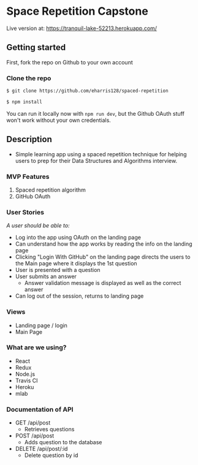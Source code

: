# Space Repetition Capstone

Live version at: https://tranquil-lake-52213.herokuapp.com/

## Getting started

First, fork the repo on Github to your own account

### Clone the repo

```sh
$ git clone https://github.com/eharris128/spaced-repetition
```

```sh
$ npm install
```

You can run it locally now with `npm run dev`, but the Github OAuth stuff won't work without your own credentials.

## Description
- Simple learning app using a spaced repetition technique for helping users to prep for their Data Structures and Algorithms interview.

### MVP Features
1. Spaced repetition algorithm
2. GitHub OAuth

### User Stories
_A user should be able to:_
- Log into the app using OAuth on the landing page
- Can understand how the app works by reading the info on the landing page
- Clicking "Login With GitHub" on the landing page directs the users to the Main page where it displays the 1st question
- User is presented with a question
- User submits an answer
   - Answer validation message is displayed as well as the correct answer
- Can log out of the session, returns to landing page

### Views
- Landing page / login
- Main Page

### What are we using?
* React
* Redux
* Node.js
* Travis CI
* Heroku
* mlab

### Documentation of API
* GET /api/post
  - Retrieves questions
* POST /api/post
  - Adds question to the database
* DELETE /api/post/:id
  - Delete question by id 